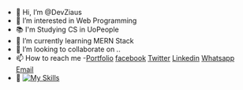 - 👋 Hi, I’m @DevZiaus
- 👀 I’m interested in Web Programming
- 📚 I'm Studying CS in UoPeople
- 🌱 I’m currently learning MERN Stack
- 💞️ I’m looking to collaborate on ..
- 📫 How to reach me 
-<a href="https://devziaus.xyz">Portfolio</a> <a href="https://www.facebook.com/DevZiaus">facebook</a> <a href="https://twitter.com/DevZiaus">Twitter</a> <a href="https://www.linkedin.com/in/devziaus">Linkedin</a> <a href="https://wa.me/message/KKFDKSU6GSCRJ1">Whatsapp</a> <a href="mailto:contact@devziaus.xyz">Email</a>
- 🎯 [![My Skills](https://skills.thijs.gg/icons?i=nodejs,react,express,mongodb,js,html,css,bootstrap,tailwind,php,laravel)](https://skills.thijs.gg)

<!---
DevZiaus/DevZiaus is a ✨ special ✨ repository because its `README.md` (this file) appears on your GitHub profile.
You can click the Preview link to take a look at your changes.
--->
